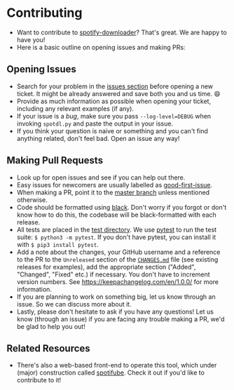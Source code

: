 # Contributing

- Want to contribute to [spotify-downloader](https://github.com/ritiek/spotify-downloader)?
That's great. We are happy to have you!
- Here is a basic outline on opening issues and making PRs:

## Opening Issues

- Search for your problem in the
[issues section](https://github.com/ritiek/spotify-downloader/issues)
before opening a new ticket. It might be already answered and save both you and us time. :smile:
- Provide as much information as possible when opening your ticket, including any relevant examples (if any).
- If your issue is a *bug*, make sure you pass `--log-level=DEBUG` when invoking
`spotdl.py` and paste the output in your issue.
- If you think your question is naive or something and you can't find anything related,
don't feel bad. Open an issue any way!

## Making Pull Requests

- Look up for open issues and see if you can help out there.
- Easy issues for newcomers are usually labelled as
[good-first-issue](https://github.com/ritiek/spotify-downloader/issues?q=is%3Aissue+is%3Aopen+label%3A%22good+first+issue%22).
- When making a PR, point it to the [master branch](https://github.com/ritiek/spotify-downloader/tree/master)
unless mentioned otherwise.
- Code should be formatted using [black](https://github.com/ambv/black). Don't worry if you forgot or don't know how to do this, the codebase will be black-formatted with each release.
- All tests are placed in the [test directory](https://github.com/ritiek/spotify-downloader/tree/master/test). We use [pytest](https://github.com/pytest-dev/pytest)
to run the test suite: `$ python3 -m pytest`.
If you don't have pytest, you can install it with `$ pip3 install pytest`.
- Add a note about the changes, your GitHub username and a reference to the PR to the `Unreleased` section of the [`CHANGES.md`](CHANGES.md) file (see existing releases for examples), add the appropriate section ("Added", "Changed", "Fixed" etc.) if necessary. You don't have to increment version numbers. See https://keepachangelog.com/en/1.0.0/ for more information.
- If you are planning to work on something big, let us know through an issue. So we can discuss more about it.
- Lastly, please don't hesitate to ask if you have any questions!
Let us know (through an issue) if you are facing any trouble making a PR, we'd be glad to help you out!

## Related Resources

- There's also a web-based front-end to operate this tool, which under (major) construction
called [spotifube](https://github.com/linusg/spotifube).
Check it out if you'd like to contribute to it!
